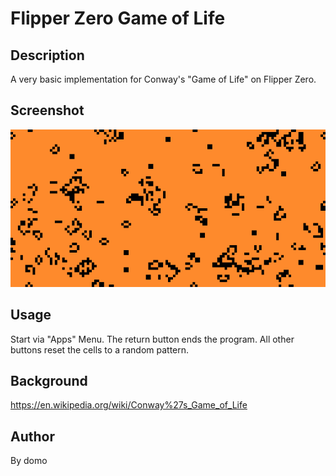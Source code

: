 
# Flipper Zero Game of Life

## Description

A very basic implementation for Conway's "Game of Life" on Flipper Zero.

## Screenshot

![Screenshot](./Screenshot.png)

## Usage

Start via "Apps" Menu.
The return button ends the program.
All other buttons reset the cells to a random pattern.

## Background

<https://en.wikipedia.org/wiki/Conway%27s_Game_of_Life>

## Author

By domo
